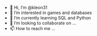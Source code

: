 - 👋 Hi, I’m @kleon31
- 👀 I’m interested in games and databases
- 🌱 I’m currently learning SQL and Python
- 💞️ I’m looking to collaborate on ...
- 📫 How to reach me ...

<!---
kleon31/kleon31 is a ✨ special ✨ repository because its `README.md` (this file) appears on your GitHub profile.
You can click the Preview link to take a look at your changes.
--->
